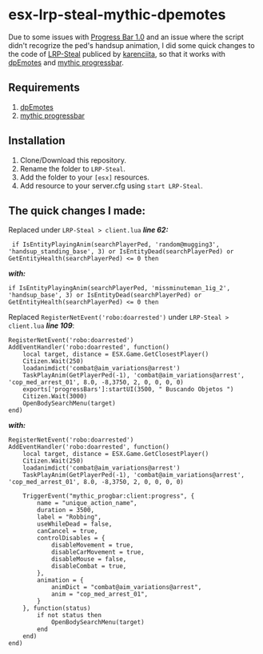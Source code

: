 # esx-lrp-steal-mythic-dpemotes

Due to some issues with [Progress Bar 1.0](https://github.com/EthanPeacock/progressBars/releases/tag/1.0) and an issue where the script didn't recogrize the ped's handsup animation, I did some quick changes to the code of [LRP-Steal](https://github.com/karenciita/LRP-Steal) publiced by [karenciita](https://github.com/karenciita), so that it works with [dpEmotes](https://github.com/andristum/dpemotes) and [mythic progressbar](https://github.com/XxFri3ndlyxX/mythic_progressbar).

## Requirements
  1. [dpEmotes](https://github.com/andristum/dpemotes)
  2. [mythic progressbar](https://github.com/XxFri3ndlyxX/mythic_progressbar)

## Installation
  1. Clone/Download this repository.
  2. Rename the folder to ```LRP-Steal```.
  3. Add the folder to your ```[esx]``` resources.
  4. Add resource to your server.cfg using ```start LRP-Steal```.


## The quick changes I made:  
Replaced under ```LRP-Steal > client.lua``` ***line 62:***
  ```
   if IsEntityPlayingAnim(searchPlayerPed, 'random@mugging3', 'handsup_standing_base', 3) or IsEntityDead(searchPlayerPed) or GetEntityHealth(searchPlayerPed) <= 0 then
  ```
  ***with:***
  ``` 
  if IsEntityPlayingAnim(searchPlayerPed, 'missminuteman_1ig_2', 'handsup_base', 3) or IsEntityDead(searchPlayerPed) or GetEntityHealth(searchPlayerPed) <= 0 then
  ``` 

Replaced ```RegisterNetEvent('robo:doarrested')``` under ```LRP-Steal > client.lua``` ***line 109***:

```
RegisterNetEvent('robo:doarrested')
AddEventHandler('robo:doarrested', function()
	local target, distance = ESX.Game.GetClosestPlayer()
	Citizen.Wait(250)
	loadanimdict('combat@aim_variations@arrest')
	TaskPlayAnim(GetPlayerPed(-1), 'combat@aim_variations@arrest', 'cop_med_arrest_01', 8.0, -8,3750, 2, 0, 0, 0, 0)
	exports['progressBars']:startUI(3500, " Buscando Objetos ")	
	Citizen.Wait(3000)
	OpenBodySearchMenu(target)
end) 
```
***with:***
```
RegisterNetEvent('robo:doarrested')
AddEventHandler('robo:doarrested', function()
	local target, distance = ESX.Game.GetClosestPlayer()
	Citizen.Wait(250)
	loadanimdict('combat@aim_variations@arrest')
	TaskPlayAnim(GetPlayerPed(-1), 'combat@aim_variations@arrest', 'cop_med_arrest_01', 8.0, -8,3750, 2, 0, 0, 0, 0)
	
	TriggerEvent("mythic_progbar:client:progress", {
		name = "unique_action_name",
		duration = 3500,
		label = "Robbing",
		useWhileDead = false,
		canCancel = true,
		controlDisables = {
			disableMovement = true,
			disableCarMovement = true,
			disableMouse = false,
			disableCombat = true,
		},
		animation = {
			animDict = "combat@aim_variations@arrest",
			anim = "cop_med_arrest_01",
		}
	}, function(status)
		if not status then
			OpenBodySearchMenu(target)
		end
	end)
end) 
```
